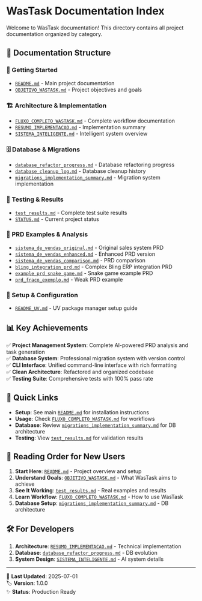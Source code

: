# WasTask Documentation Index

Welcome to WasTask documentation! This directory contains all project documentation organized by category.

## 📁 Documentation Structure

### 🚀 Getting Started
- [`README.md`](README.md) - Main project documentation
- [`OBJETIVO_WASTASK.md`](OBJETIVO_WASTASK.md) - Project objectives and goals

### 🏗️ Architecture & Implementation
- [`FLUXO_COMPLETO_WASTASK.md`](FLUXO_COMPLETO_WASTASK.md) - Complete workflow documentation
- [`RESUMO_IMPLEMENTACAO.md`](RESUMO_IMPLEMENTACAO.md) - Implementation summary
- [`SISTEMA_INTELIGENTE.md`](SISTEMA_INTELIGENTE.md) - Intelligent system overview

### 🗄️ Database & Migrations
- [`database_refactor_progress.md`](database_refactor_progress.md) - Database refactoring progress
- [`database_cleanup_log.md`](database_cleanup_log.md) - Database cleanup history
- [`migrations_implementation_summary.md`](migrations_implementation_summary.md) - Migration system implementation

### 🧪 Testing & Results
- [`test_results.md`](test_results.md) - Complete test suite results
- [`STATUS.md`](STATUS.md) - Current project status

### 📝 PRD Examples & Analysis
- [`sistema_de_vendas_original.md`](sistema_de_vendas_original.md) - Original sales system PRD
- [`sistema_de_vendas_enhanced.md`](sistema_de_vendas_enhanced.md) - Enhanced PRD version
- [`sistema_de_vendas_comparison.md`](sistema_de_vendas_comparison.md) - PRD comparison
- [`bling_integration_prd.md`](bling_integration_prd.md) - Complex Bling ERP integration PRD
- [`example_prd_snake_game.md`](example_prd_snake_game.md) - Snake game example PRD
- [`prd_fraco_exemplo.md`](prd_fraco_exemplo.md) - Weak PRD example

### 🔧 Setup & Configuration
- [`README_UV.md`](README_UV.md) - UV package manager setup guide

## 📊 Key Achievements

✅ **Project Management System**: Complete AI-powered PRD analysis and task generation  
✅ **Database System**: Professional migration system with version control  
✅ **CLI Interface**: Unified command-line interface with rich formatting  
✅ **Clean Architecture**: Refactored and organized codebase  
✅ **Testing Suite**: Comprehensive tests with 100% pass rate  

## 🎯 Quick Links

- **Setup**: See main [`README.md`](README.md) for installation instructions
- **Usage**: Check [`FLUXO_COMPLETO_WASTASK.md`](FLUXO_COMPLETO_WASTASK.md) for workflows
- **Database**: Review [`migrations_implementation_summary.md`](migrations_implementation_summary.md) for DB architecture
- **Testing**: View [`test_results.md`](test_results.md) for validation results

## 📖 Reading Order for New Users

1. **Start Here**: [`README.md`](README.md) - Project overview and setup
2. **Understand Goals**: [`OBJETIVO_WASTASK.md`](OBJETIVO_WASTASK.md) - What WasTask aims to achieve
3. **See It Working**: [`test_results.md`](test_results.md) - Real examples and results
4. **Learn Workflow**: [`FLUXO_COMPLETO_WASTASK.md`](FLUXO_COMPLETO_WASTASK.md) - How to use WasTask
5. **Database Setup**: [`migrations_implementation_summary.md`](migrations_implementation_summary.md) - DB architecture

## 🛠️ For Developers

1. **Architecture**: [`RESUMO_IMPLEMENTACAO.md`](RESUMO_IMPLEMENTACAO.md) - Technical implementation
2. **Database**: [`database_refactor_progress.md`](database_refactor_progress.md) - DB evolution
3. **System Design**: [`SISTEMA_INTELIGENTE.md`](SISTEMA_INTELIGENTE.md) - AI system details

---

📅 **Last Updated**: 2025-07-01  
🏷️ **Version**: 1.0.0  
✨ **Status**: Production Ready